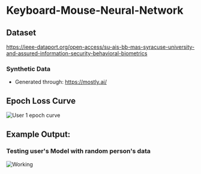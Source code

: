 # Keyboard-Mouse-Neural-Network

## Dataset 
https://ieee-dataport.org/open-access/su-ais-bb-mas-syracuse-university-and-assured-information-security-behavioral-biometrics
### Synthetic Data
* Generated through: https://mostly.ai/

## Epoch Loss Curve
 ![User 1 epoch curve](https://github.com/matthewcoppedge/Keyboard-Mouse-Neural-Network/assets/69172752/b5aa7951-04a7-4096-833f-829562889890)

## Example Output:
### Testing user's Model with random person's data
![Working](https://github.com/matthewcoppedge/Keyboard-Mouse-Neural-Network/assets/69172752/255fe8b2-5b35-4572-a0ed-8ceeb50df587)
